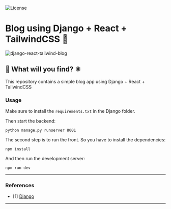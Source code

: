 ![License](https://img.shields.io/badge/Code%20License-MIT-blue.svg)

# Blog using Django + React + TailwindCSS :snake:

![django-react-tailwind-blog](https://socialify.git.ci/luisbernardinello/django-react-tailwind-blog/image?font=Raleway&language=1&name=1&owner=1&pattern=Formal%20Invitation&theme=Auto)

## :snake: What will you find? :atom_symbol:

This repository contains a simple blog app using Django + React + TailwindCSS

### Usage

Make sure to install the `requirements.txt` in the Django folder.

Then start the backend:

```
python manage.py runserver 8001
```

The second step is to run the front. So you have to install the dependencies:

```
npm install
```

And then run the development server:

```
npm run dev
```

---

### References

- [1] [Django](https://www.djangoproject.com/start/)

---
